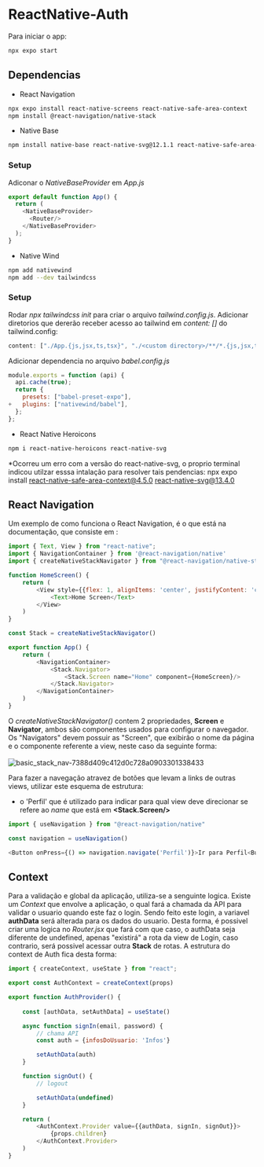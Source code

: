# ReactNative-Auth

Para iniciar o app:
```bash
npx expo start
```
## Dependencias

- React Navigation
```bash
npx expo install react-native-screens react-native-safe-area-context
npm install @react-navigation/native-stack
```

- Native Base
```bash
npm install native-base react-native-svg@12.1.1 react-native-safe-area-context@3.3.2
```
### Setup
Adiconar o *NativeBaseProvider* em *App.js*
```JavaScript
export default function App() {
  return (
    <NativeBaseProvider>
      <Router/>
    </NativeBaseProvider>
  );
}
```
- Native Wind
```bash
npm add nativewind
npm add --dev tailwindcss
```
### Setup
Rodar *npx tailwindcss init* para criar o arquivo *tailwind.config.js*.
Adicionar diretorios que dererão receber acesso ao tailwind em *content: []* do tailwind.config:
```JavaScript
content: ["./App.{js,jsx,ts,tsx}", "./<custom directory>/**/*.{js,jsx,ts,tsx}"],
``` 

Adicionar dependencia no arquivo *babel.config.js*
```JavaScript
module.exports = function (api) {
  api.cache(true);
  return {
    presets: ["babel-preset-expo"],
+   plugins: ["nativewind/babel"],
  };
};
```

- React Native Heroicons
```bash
npm i react-native-heroicons react-native-svg
```
*Ocorreu um erro com a versão do react-native-svg, o proprio terminal indicou utilzar esssa intalação para resolver tais pendencias: npx expo install react-native-safe-area-context@4.5.0 react-native-svg@13.4.0

## React Navigation
Um exemplo de como funciona o React Navigation, é o que está na documentação, que consiste em :
```JavaScript
import { Text, View } from "react-native";
import { NavigationContainer } from '@react-navigation/native'
import { createNativeStackNavigator } from "@react-navigation/native-stack";

function HomeScreen() {
    return (
        <View style={{flex: 1, alignItems: 'center', justifyContent: 'center'}}>
            <Text>Home Screen</Text>
        </View>
    )
}

const Stack = createNativeStackNavigator()

export function App() {
    return (
        <NavigationContainer>
            <Stack.Navigator>
                <Stack.Screen name="Home" component={HomeScreen}/>
            </Stack.Navigator>
        </NavigationContainer>
    )
}
```

O *createNativeStackNavigator()* contem 2 propriedades, **Screen** e **Navigator**, ambos são componentes usados para configurar o navegador. Os "Navigators" devem possuir as "Screen", que exibirão o nome da página e o componente referente a view, neste caso da seguinte forma:
<br/>
<br/>
![basic_stack_nav-7388d409c412d0c728a0903301338433](https://user-images.githubusercontent.com/90003046/233174819-459c6943-0cce-47e7-9f60-0565736695d3.png)

Para fazer a navegação atravez de botões que levam a links de outras views, utilizar este esquema de estrutura:
- o 'Perfil' que é utilizado para indicar para qual view deve direcionar se refere ao *name* que está em **<Stack.Screen/>**
```JavaScript
import { useNavigation } from "@react-navigation/native"

const navigation = useNavigation()

<Button onPress={() => navigation.navigate('Perfil')}>Ir para Perfil<Button>
```
## Context
Para a validação e global da aplicação, utiliza-se a senguinte logica. Existe um *Context* que envolve a aplicação, o qual fará a chamada da API para validar o usuario quando este faz o login. Sendo feito este login, a variavel **authData** será alterada para os dados do usuario. Desta forma, é possivel criar uma logica no *Router.jsx* que fará com que caso, o authData seja diferente de undefined, apenas "existirá" a rota da view de Login, caso contrario, será possivel acessar outra **Stack** de rotas.
A estrutura do context de Auth fica desta forma:
```JavaScript
import { createContext, useState } from "react";

export const AuthContext = createContext(props)

export function AuthProvider() {
    
    const [authData, setAuthData] = useState()

    async function signIn(email, password) {
        // chama API
        const auth = {infosDoUsuario: 'Infos'}

        setAuthData(auth)
    }

    function signOut() {
        // logout

        setAuthData(undefined)
    }

    return (
        <AuthContext.Provider value={{authData, signIn, signOut}}>
            {props.children}
        </AuthContext.Provider>
    )
}
```
